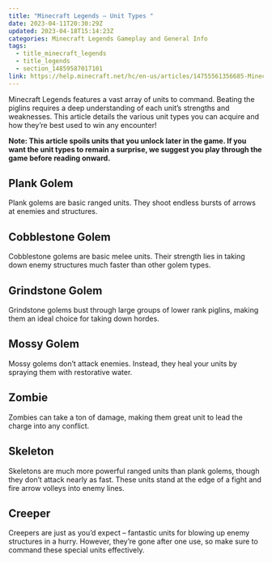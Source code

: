 ```yaml
---
title: "Minecraft Legends – Unit Types "
date: 2023-04-11T20:30:29Z
updated: 2023-04-18T15:14:23Z
categories: Minecraft Legends Gameplay and General Info
tags:
  - title_minecraft_legends
  - title_legends
  - section_14859587017101
link: https://help.minecraft.net/hc/en-us/articles/14755561356685-Minecraft-Legends-Unit-Types
---
```


Minecraft Legends features a vast array of units to command. Beating the piglins requires a deep understanding of each unit’s strengths and weaknesses. This article details the various unit types you can acquire and how they’re best used to win any encounter!

**Note: This article spoils units that you unlock later in the game. If you want the unit types to remain a surprise, we suggest you play through the game before reading onward.**

## Plank Golem

Plank golems are basic ranged units. They shoot endless bursts of arrows at enemies and structures.

## Cobblestone Golem

Cobblestone golems are basic melee units. Their strength lies in taking down enemy structures much faster than other golem types.

## Grindstone Golem

Grindstone golems bust through large groups of lower rank piglins, making them an ideal choice for taking down hordes.

## Mossy Golem

Mossy golems don’t attack enemies. Instead, they heal your units by spraying them with restorative water.

## Zombie

Zombies can take a ton of damage, making them great unit to lead the charge into any conflict.

## Skeleton

Skeletons are much more powerful ranged units than plank golems, though they don’t attack nearly as fast. These units stand at the edge of a fight and fire arrow volleys into enemy lines. 

## Creeper

Creepers are just as you’d expect – fantastic units for blowing up enemy structures in a hurry. However, they’re gone after one use, so make sure to command these special units effectively.
